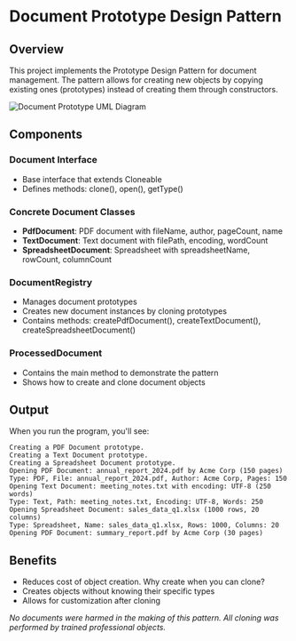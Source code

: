 # Document Prototype Design Pattern

## Overview
This project implements the Prototype Design Pattern for document management. The pattern allows for creating new objects by copying existing ones (prototypes) instead of creating them through constructors.

![Document Prototype UML Diagram](https://image.jpg)

## Components

### Document Interface
- Base interface that extends Cloneable
- Defines methods: clone(), open(), getType()

### Concrete Document Classes
- **PdfDocument**: PDF document with fileName, author, pageCount, name
- **TextDocument**: Text document with filePath, encoding, wordCount
- **SpreadsheetDocument**: Spreadsheet with spreadsheetName, rowCount, columnCount

### DocumentRegistry
- Manages document prototypes
- Creates new document instances by cloning prototypes
- Contains methods: createPdfDocument(), createTextDocument(), createSpreadsheetDocument()

### ProcessedDocument
- Contains the main method to demonstrate the pattern
- Shows how to create and clone document objects

## Output
When you run the program, you'll see:
```
Creating a PDF Document prototype.
Creating a Text Document prototype.
Creating a Spreadsheet Document prototype.
Opening PDF Document: annual_report_2024.pdf by Acme Corp (150 pages)
Type: PDF, File: annual_report_2024.pdf, Author: Acme Corp, Pages: 150
Opening Text Document: meeting_notes.txt with encoding: UTF-8 (250 words)
Type: Text, Path: meeting_notes.txt, Encoding: UTF-8, Words: 250
Opening Spreadsheet Document: sales_data_q1.xlsx (1000 rows, 20 columns)
Type: Spreadsheet, Name: sales_data_q1.xlsx, Rows: 1000, Columns: 20
Opening PDF Document: summary_report.pdf by Acme Corp (30 pages)
```

## Benefits
- Reduces cost of object creation. Why create when you can clone?
- Creates objects without knowing their specific types
- Allows for customization after cloning

*No documents were harmed in the making of this pattern. All cloning was performed by trained professional objects.*